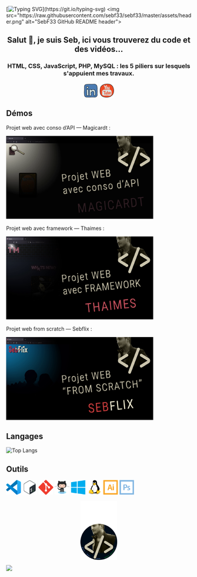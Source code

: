[![Typing SVG](https://readme-typing-svg.demolab.com?font=MonoLisa&size=18&pause=1000&color=CBC5AD&center=true&width=435&lines=Bienvenue+dans+mon+atelier+du+d%C3%A9v+!)](https://git.io/typing-svg)
<img src="https://raw.githubusercontent.com/sebf33/sebf33/master/assets/header.png" alt="SebF33 GitHub README header">
<h2 align="center">Salut 👋, je suis Seb, ici vous trouverez du code et des vidéos...</h2>
<h3 align="center">HTML, CSS, JavaScript, PHP, MySQL : les 5 piliers sur lesquels s'appuient mes travaux.</h2>

<p align="center">
  <a href="https://www.linkedin.com/in/sébastien-flouriot-99aa75205" target="blank"><img align="center" src="https://raw.githubusercontent.com/sebf33/sebf33/master/assets/linkedin.svg" alt="linkedin" height="40" width="40" /></a> <a href="https://www.youtube.com/channel/UCjwYESom5l53m9kS_OOnVqw" target="blank"><img align="center" src="https://raw.githubusercontent.com/sebf33/sebf33/master/assets/youtube.svg" alt="youtube" height="40" width="40" /></a>
</p>

## Démos

Projet web avec conso d’API — Magicardt :

[![Projet web avec conso d’API — Magicardt](https://raw.githubusercontent.com/sebf33/sebf33/master/assets/magicardt.png)](https://youtu.be/wl5Ld7shHVw "Projet web avec conso d’API — Magicardt")

Projet web avec framework — Thaimes :

[![Projet web avec framework — Thaimes](https://raw.githubusercontent.com/sebf33/sebf33/master/assets/thaimes.png)](https://youtu.be/_hl4ums-3L0 "Projet web avec framework — Thaimes")

Projet web from scratch — Sebflix :

[![Projet web from scratch — Sebflix](https://raw.githubusercontent.com/sebf33/sebf33/master/assets/sebflix.png)](https://youtu.be/9nsG9OynBxs "Projet web from scratch — Sebflix")

## Langages

![Top Langs](https://github-readme-stats.vercel.app/api/top-langs/?username=sebf33&layout=compact)

## Outils

<code><img src="https://raw.githubusercontent.com/sebf33/sebf33/master/assets/vsc.svg" alt="vsc" width="40" height="40"/></code>
<code><img src="https://raw.githubusercontent.com/sebf33/sebf33/master/assets/bash.svg" alt="bash" width="40" height="40"/></code>
<code><img src="https://raw.githubusercontent.com/sebf33/sebf33/master/assets/git.svg" alt="git" width="40" height="40"/></code>
<code><img src="https://raw.githubusercontent.com/sebf33/sebf33/master/assets/github.svg" alt="github" width="40" height="40"/></code>
<code><img src="https://raw.githubusercontent.com/sebf33/sebf33/master/assets/windows.svg" alt="windows" width="40" height="40"/></code>
<code><img src="https://raw.githubusercontent.com/sebf33/sebf33/master/assets/linux.svg" alt="linux" width="40" height="40"/></code>
<code><img src="https://raw.githubusercontent.com/sebf33/sebf33/master/assets/illustrator.svg" alt="illustrator" width="40" height="40"/></code>
<code><img src="https://raw.githubusercontent.com/sebf33/sebf33/master/assets/photoshop.svg" alt="photoshop" width="40" height="40"/></code>

<p align="center">
  <img align="center" width="100" src="https://raw.githubusercontent.com/sebf33/sebf33/master/assets/avatar.png" />
</p>

![](https://komarev.com/ghpvc/?username=sebf33)